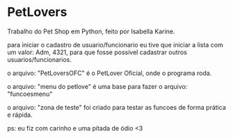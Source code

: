 # PetLovers
Trabalho do Pet Shop em Python, feito por Isabella Karine.

para iniciar o cadastro de usuario/funcionario eu tive que iniciar a lista com um valor: Adm, 4321, para que fosse possível cadastrar outros usuarios/funcionarios.

o arquivo: "PetLoversOFC" é o PetLover Oficial, onde o programa roda.

o arquivo: "menu do petlove" é uma base para fazer o arquivo: "funcoesmenu"

o arquivo: "zona de teste" foi criado para testar as funcoes de forma prática e rápida.

ps: eu fiz com carinho e uma pitada de ódio <3
